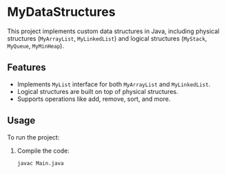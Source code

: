 # MyDataStructures

This project implements custom data structures in Java, including physical structures (`MyArrayList`, `MyLinkedList`) and logical structures (`MyStack`, `MyQueue`, `MyMinHeap`). 

## Features
- Implements `MyList` interface for both `MyArrayList` and `MyLinkedList`.
- Logical structures are built on top of physical structures.
- Supports operations like add, remove, sort, and more.

## Usage
To run the project:
1. Compile the code:
   ```bash
   javac Main.java
